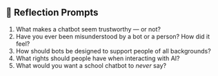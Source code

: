 ## 🌱 Reflection Prompts

1. What makes a chatbot seem trustworthy — or not?
2. Have you ever been misunderstood by a bot or a person? How did it feel?
3. How should bots be designed to support people of all backgrounds?
4. What rights should people have when interacting with AI?
5. What would you want a school chatbot to *never* say?

